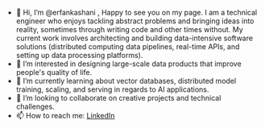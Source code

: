 - 👋 Hi, I’m @erfankashani , Happy to see you on my page. I am a technical engineer who enjoys tackling abstract problems and bringing ideas into reality, sometimes through writing code and other times without. My current work involves architecting and building data-intensive software solutions (distributed computing data pipelines, real-time APIs, and setting up data processing platforms).
- 👀 I’m interested in designing large-scale data products that improve people's quality of life.
- 🌱 I’m currently learning about vector databases, distributed model training, scaling, and serving in regards to AI applications.
- 💞️ I’m looking to collaborate on creative projects and technical challenges.
- 📫 How to reach me: [LinkedIn](https://www.linkedin.com/in/erfankashani/)



<!---
erfankashani/erfankashani is a ✨ special ✨ repository because its `README.md` (this file) appears on your GitHub profile.
You can click the Preview link to take a look at your changes.
--->
